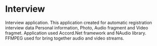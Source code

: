 # Interview
Interview application.
This application created for automatic registration interview data
Personal information, Photo, Audio fragment and Video fragmet.
Application used Accord.Net framework and NAudio library.
FFMPEG used for bring together audio and video streams.
